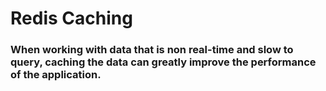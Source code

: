 # Redis Caching  

### When working with data that is non real-time and slow to query, caching the data can greatly improve the performance of the application. 